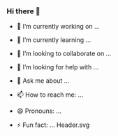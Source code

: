 ### Hi there 👋
- 🔭 I’m currently working on ...
- 🌱 I’m currently learning ...
- 👯 I’m looking to collaborate on ...
- 🤔 I’m looking for help with ...
- 💬 Ask me about ...
- 📫 How to reach me: ...
- 😄 Pronouns: ...
- ⚡ Fun fact: ...
Header.svg
	
    <a href="https://github.com/Neelanjan-chakraborty/Neelanjan-chakraborty/blob/4a302d9fb79bcd86c03cec0b727b5c06715cf399/Header.svg">

